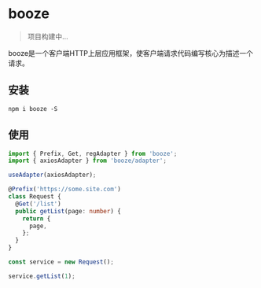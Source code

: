 # booze

> 项目构建中...

booze是一个客户端HTTP上层应用框架，使客户端请求代码编写核心为描述一个请求。

## 安装

```shell
npm i booze -S
```

## 使用

```ts
import { Prefix, Get, regAdapter } from 'booze';
import { axiosAdapter } from 'booze/adapter';

useAdapter(axiosAdapter);

@Prefix('https://some.site.com')
class Request {
  @Get('/list')
  public getList(page: number) {
    return {
      page,
    };
  }
}

const service = new Request();

service.getList(1);
```
